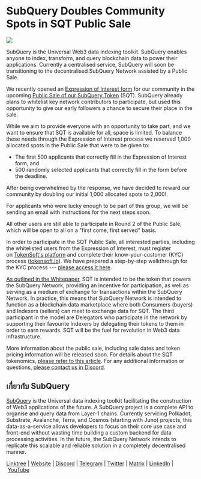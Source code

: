 # SubQuery Doubles Community Spots in SQT Public Sale

![](https://miro.medium.com/max/1400/1*Dmg-mX5E6jD6AnyUwGAF3Q.png)

SubQuery is the Universal Web3 data indexing toolkit. SubQuery enables anyone to index, transform, and query blockchain data to power their applications. Currently a centralised service, SubQuery will soon be transitioning to the decentralised SubQuery Network assisted by a Public Sale.

We recently opened an [Expression of Interest form](./20220516-public-sale-eoi.md) for our community in the upcoming [Public Sale of our SubQuery Token](./20220620-public-sale-tokensoft.md) (SQT). SubQuery already plans to whitelist key network contributors to participate, but used this opportunity to give our early followers a chance to secure their place in the sale.

While we aim to provide everyone with an opportunity to take part, and we want to ensure that SQT is available for all, space is limited. To balance these needs through the Expression of Interest process we reserved 1,000 allocated spots in the Public Sale that were to be given to:

- The first 500 applicants that correctly fill in the Expression of Interest form, and
- 500 randomly selected applicants that correctly fill in the form before the deadline.

After being overwhelmed by the response, we have decided to reward our community by doubling our initial 1,000 allocated spots to 2,000!.

For applicants who were lucky enough to be part of this group, we will be sending an email with instructions for the next steps soon.

All other users are still able to participate in Round 2 of the Public Sale, which will be open to all on a "first come, first served" basis.

In order to participate in the SQT Public Sale, all interested parties, including the whitelisted users from the Expression of Interest, must register on [TokenSoft's platform](https://community.tokensoft.io/) and complete their know-your-customer (KYC) process ([tokensoft.io](https://community.tokensoft.io/)). We have prepared a step-by-step walkthrough for the KYC process --- [please access it here](https://sqt-guide.subquery.foundation/sqt-public-sale/).

[As outlined in the Whitepaper](https://static.subquery.network/whitepaper.pdf), SQT is intended to be the token that powers the SubQuery Network, providing an incentive for participation, as well as serving as a medium of exchange for transactions within the SubQuery Network. In practice, this means that SubQuery Network is intended to function as a blockchain data marketplace where both Consumers (buyers) and Indexers (sellers) can meet to exchange data for SQT. The third participant in the model are Delegators who participate in the network by supporting their favourite Indexers by delegating their tokens to them in order to earn rewards. SQT will be the fuel for revolution in Web3 data infrastructure.

More information about the public sale, including sale dates and token pricing information will be released soon. For details about the SQT tokenomics, [please refer to this article](./20211220-tokenomics.md). For any additional information or questions, [please contact us in Discord](https://discord.com/invite/SubQuery).

## เกี่ยวกับ SubQuery

[SubQuery](https://subquery.network/) is the Universal data indexing toolkit facilitating the construction of Web3 applications of the future. A SubQuery project is a complete API to organise and query data from Layer-1 chains. Currently servicing Polkadot, Substrate, Avalanche, Terra, and Cosmos (starting with Juno) projects, this data-as-a-service allows developers to focus on their core use case and front-end without wasting time building a custom backend for data processing activities. In the future, the SubQuery Network intends to replicate this scalable and reliable solution in a completely decentralised manner.

​​[Linktree](https://linktr.ee/subquerynetwork) | [Website](https://subquery.network/) | [Discord](https://discord.com/invite/SubQuery) | [Telegram](https://t.me/subquerynetwork) | [Twitter](https://twitter.com/subquerynetwork) | [Matrix](https://matrix.to/#/#subquery:matrix.org) | [LinkedIn](https://www.linkedin.com/company/subquery) | [YouTube](https://www.youtube.com/channel/UCi1a6NUUjegcLHDFLr7CqLw)
